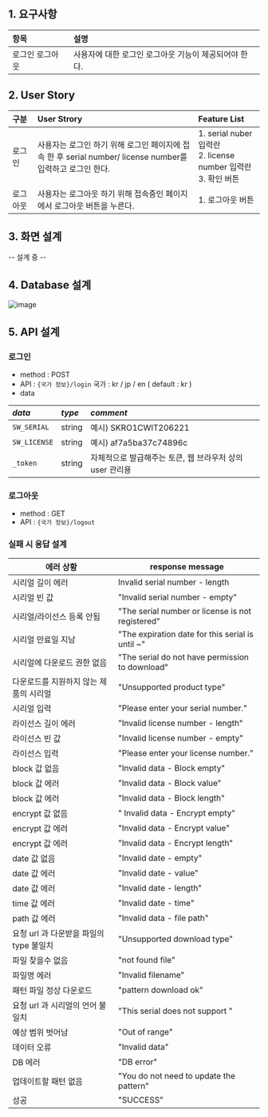 ## 1. 요구사항

|항목|설명|
|:---|:---|
|로그인 로그아웃| 사용자에 대한 로그인 로그아웃 기능이 제공되어야 한다.|

## 2. User Story 

| 구분 | User Strory | Feature List |
|:---|:---|:---|
|로그인|사용자는 로그인 하기 위해 로그인 페이지에 접속 한 후 serial number/ license number를<br/>입력하고 로그인 한다.|1. serial nuber입력란<br/>2. license number 입력란<br/>3. 확인 버튼|
|로그아웃|사용자는 로그아웃 하기 위해 접속중인 페이지에서 로그아웃 버튼을 누른다.|1. 로그아웃 버튼|

## 3. 화면 설계

-- 설계 중 --

## 4. Database 설계

![image](https://user-images.githubusercontent.com/88424067/196349358-8030385e-ed3f-4851-af7f-5a56000f28c3.png)

## 5. API 설계

### 로그인

* method : POST
* API : `{국가 정보}/login`
  국가 : kr / jp / en ( default : kr )
* data

| *data* | *type* | *comment* |
|:---|:---|:---|
| `SW_SERIAL` | string | 예시) SKRO1CWIT206221 |
| `SW_LICENSE` | string | 예시) af7a5ba37c74896c |
| `_token`  | string | 자체적으로 발급해주는 토큰, 웹 브라우저 상의 user 관리용 |

### 로그아웃

* method : GET
* API : `{국가 정보}/logout`

### 실패 시 응답 설계

| 에러 상황 | response message |
|---|---|
|시리얼 길이 에러|	Invalid serial number - length|
|시리얼 빈 값|	"Invalid serial number - empty"|
|시리얼/라이선스 등록 안됨|	"The serial number or license is not registered"|
|시리얼 만료일 지남|	"The expiration date for this serial is until ~"|
|시리얼에 다운로드 권한 없음|	"The serial do not have permission to download"|
|다운로드를 지원하지 않는 제품의 시리얼|	"Unsupported product type"|
|시리얼 입력|	"Please enter your serial number."|
|라이선스 길이 에러|	"Invalid license number - length"|
|라이선스 빈 값|	"Invalid license number - empty"|
|라이선스 입력|	"Please enter your license number."|
|block 값 없음	|"Invalid data - Block empty"|
|block 값 에러|	"Invalid data - Block value"|
|block 값 에러	|"Invalid data - Block length"|
|encrypt 값 없음|"	Invalid data - Encrypt empty"|
|encrypt 값 에러|	"Invalid data - Encrypt value"|
|encrypt 값 에러|	"Invalid data - Encrypt length"|
|date 값 없음|	"Invalid date - empty"|
|date 값 에러|	"Invalid date - value"|
|date 값 에러|"Invalid date - length"|
|time 값 에러|	"Invalid date - time"|
|path 값 에러|	"Invalid data - file path"|
|요청 url 과 다운받을 파일의 type 불일치	|"Unsupported download type"|
|파일 찾을수 없음|	"not found file"|
|파일명 에러|	"Invalid filename"|
|패턴 파일 정상 다운로드|	"pattern download ok"|
|요청 url 과 시리얼의 언어 불일치|	"This serial does not support "|
|예상 범위 벗어남|	"Out of range"|
|데이터 오류|	"Invalid data"|
|DB 에러|	"DB error"|
|업데이트할 패턴 없음|	"You do not need to update the pattern"|
|성공|	"SUCCESS"|
